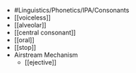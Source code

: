 - #Linguistics/Phonetics/IPA/Consonants
- [[voiceless]]
- [[alveolar]]
- [[central consonant]]
- [[oral]]
- [[stop]]
- Airstream Mechanism
	- [[ejective]]